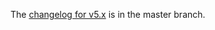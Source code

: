 The [changelog for v5.x](https://gitlab.com/gitlab-org/security-products/analyzers/container-scanning/-/blob/master/CHANGELOG.md) is in the master branch.